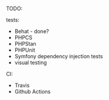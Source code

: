 TODO:

tests:
- Behat - done?
- PHPCS
- PHPStan
- PHPUnit
- Symfony dependency injection tests
- visual testing

CI:
- Travis
- Github Actions